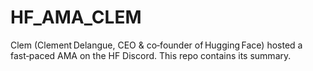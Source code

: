 # HF_AMA_CLEM
Clem (Clement Delangue, CEO &amp; co‑founder of Hugging Face) hosted a fast‑paced AMA on the HF Discord. This repo contains its summary.
